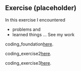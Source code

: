 ## Exercise (placeholder)

In this exercise I encountered
- problems
and
- learned things
...
See my work

coding_foundation[here](https://shenshenl.github.io/cdv-student/coding-exercises/placeholder/coding_foundation/).

coding_exercise2[here](https://shenshenl.github.io/cdv-student/coding-exercises/placeholder/exercise2/).

coding_exercise3[here](https://shenshenl.github.io/cdv-student/coding-exercises/placeholder/exercise3/).
<!-- See my work [here](https://leoneckert.github.io/cdv-student/coding-exercises/placeholder/website/). (note this link goes to GitHub Pages, the *public* face of this project)
̨ -->
